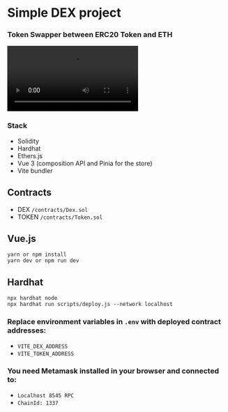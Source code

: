 # Simple DEX project 
### Token Swapper between ERC20 Token and ETH

![Dex screenshot](dex.mov)

### Stack
- Solidity
- Hardhat
- Ethers.js
- Vue 3 (composition API and Pinia for the store)
- Vite bundler

## Contracts
- DEX `/contracts/Dex.sol`
- TOKEN `/contracts/Token.sol`

## Vue.js

```shell
yarn or npm install
yarn dev or npm run dev
```

## Hardhat

```shell
npx hardhat node
npx hardhat run scripts/deploy.js --network localhost
```
### Replace environment variables in `.env` with deployed contract addresses:
- `VITE_DEX_ADDRESS`
- `VITE_TOKEN_ADDRESS`

### You need Metamask installed in your browser and connected to:
- `Localhost 8545 RPC`
- `ChainId: 1337`

